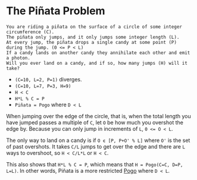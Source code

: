 # The Piñata Problem

    You are riding a piñata on the surface of a circle of some integer circumference (C).
    The piñata only jumps, and it only jumps some integer length (L).
    At every jump, the piñata drops a single candy at some point (P) during the jump. (0 <= P < L)
    If a candy lands on another candy they annihilate each other and emit a photon.
    Will you ever land on a candy, and if so, how many jumps (H) will it take?

* `(C=10, L=2, P=1)` diverges.
* `(C=10, L=7, P=3, H=9)`
* `H < C`
* `H*L % C = P`
* `Piñata = Pogo` where `D < L`

When jumping over the edge of the circle, that is, when the total length you have jumped passes a multiple of `C`, let `O` be how much you overshot the edge by. Because you can only jump in increments of `L`, `0 <= O < L`.

The only way to land on a candy is if `O ϵ [P, P+O' % L]` where `O'` is the set of past overshots. It takes `C/L` jumps to get over the edge and there are `L` ways to overshoot, so `H < C/L*L` or `H < C`.

This also shows that `H*L % C = P`, which means that `H = Pogo(C=C, D=P, L=L)`. In other words, Piñata is a more restricted [Pogo](Pogo.md) where `D < L`.
